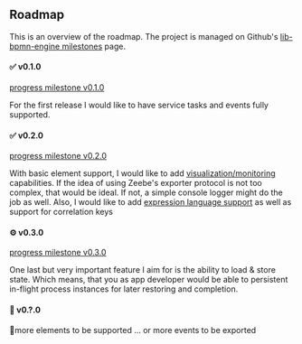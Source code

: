 ## Roadmap

This is an overview of the roadmap.
The project is managed on Github's [lib-bpmn-engine milestones](https://github.com/nitram509/lib-bpmn-engine/milestones) page.

#### ✅ v0.1.0

[progress milestone v0.1.0](///github.com/nitram509/lib-bpmn-engine/issues?q=is%3Aissue+milestone%3Av0.1.0+is%3Aclosed)

For the first release I would like to have service tasks and events fully supported.


#### ✅ v0.2.0

[progress milestone v0.2.0](///github.com/nitram509/lib-bpmn-engine/issues?q=is%3Aissue+milestone%3Av0.2.0+is%3Aclosed)

With basic element support, I would like to add [visualization/monitoring](./advanced-zeebe.md) capabilities.
If the idea of using Zeebe's exporter protocol is not too complex, that would be ideal.
If not, a simple console logger might do the job as well.
Also, I would like to add [expression language support](./expression-syntax.md) as well as support for correlation keys


#### ⚙️ v0.3.0

[progress milestone v0.3.0](///github.com/nitram509/lib-bpmn-engine/issues?q=is%3Aissue+milestone%3Av0.3.0)

One last but very important feature I aim for is the ability to load & store state.
Which means, that you as app developer would be able to persistent in-flight process instances
for later restoring and completion.

#### 🔮️ v0.?.0

🤔more elements to be supported ... or more events to be exported
